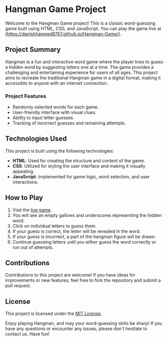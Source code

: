 # Hangman Game Project

Welcome to the Hangman Game project! This is a classic word-guessing game built using HTML, CSS, and JavaScript. You can play the game live at [(https://danishhameed8767.github.io/Hangman-Game/)](https://danishhameed8767.github.io/Hangman-Game/).

## Project Summary

Hangman is a fun and interactive word game where the player tries to guess a hidden word by suggesting letters one at a time. The game provides a challenging and entertaining experience for users of all ages. This project aims to recreate the traditional Hangman game in a digital format, making it accessible to anyone with an internet connection.

### Project Features

- Randomly selected words for each game.
- User-friendly interface with visual clues.
- Ability to input letter guesses.
- Tracking of incorrect guesses and remaining attempts.

## Technologies Used

This project is built using the following technologies:

- **HTML**: Used for creating the structure and content of the game.
- **CSS**: Utilized for styling the user interface and making it visually appealing.
- **JavaScript**: Implemented for game logic, word selection, and user interactions.

## How to Play

1. Visit the [live game](https://danishhameed8767.github.io/Hangman-Game/).
2. You will see an empty gallows and underscores representing the hidden word.
3. Click on individual letters to guess them.
4. If your guess is correct, the letter will be revealed in the word.
5. If your guess is incorrect, a part of the hangman figure will be drawn.
6. Continue guessing letters until you either guess the word correctly or run out of attempts.

## Contributions

Contributions to this project are welcome! If you have ideas for improvements or new features, feel free to fork the repository and submit a pull request.

## License

This project is licensed under the [MIT License](LICENSE.md).

Enjoy playing Hangman, and may your word-guessing skills be sharp! If you have any questions or encounter any issues, please don't hesitate to contact us. Have fun!
